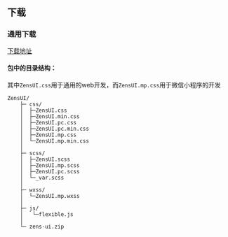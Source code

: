## 下载

### 通用下载
[下载地址](https://unpkg.com/zens-ui/dist/css/ZensUI.css)
#### 包中的目录结构：
其中`ZensUI.css`用于通用的web开发，而`ZensUI.mp.css`用于微信小程序的开发
```
ZensUI/                                        
    ├─ css/                      
    │  ├─ZensUI.css 
    │  ├─ZensUI.min.css
    │  ├─ZensUI.pc.css
    │  ├─ZensUI.pc.min.css
    │  ├─ZensUI.mp.css
    │  └─ZensUI.mp.min.css
    │
    ├─ scss/ 
    │  ├─ZensUI.scss  
    │  ├─ZensUI.mp.scss 
    │  ├─ZensUI.pc.scss 
    │  └─_var.scss
    │
    ├─ wxss/
    │  └─ZensUI.mp.wxss
    │
    ├─ js/ 
    │   └─flexible.js
    │   
    └─ zens-ui.zip     
```
